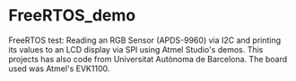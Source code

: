 # FreeRTOS_demo
FreeRTOS test: Reading an RGB Sensor (APDS-9960) via I2C and printing its values to an LCD display via SPI using Atmel Studio's demos. This projects has also code from Universitat Autònoma de Barcelona. The board used was Atmel's EVK1100.
